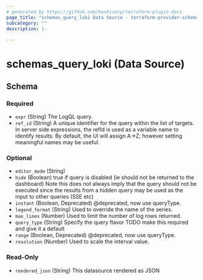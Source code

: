 ```yaml
---
# generated by https://github.com/hashicorp/terraform-plugin-docs
page_title: "schemas_query_loki Data Source - terraform-provider-schemas"
subcategory: ""
description: |-
  
---
```


# schemas_query_loki (Data Source)





<!-- schema generated by tfplugindocs -->
## Schema

### Required

- `expr` (String) The LogQL query.
- `ref_id` (String) A unique identifier for the query within the list of targets.
In server side expressions, the refId is used as a variable name to identify results.
By default, the UI will assign A->Z; however setting meaningful names may be useful.

### Optional

- `editor_mode` (String)
- `hide` (Boolean) true if query is disabled (ie should not be returned to the dashboard)
Note this does not always imply that the query should not be executed since
the results from a hidden query may be used as the input to other queries (SSE etc)
- `instant` (Boolean, Deprecated) @deprecated, now use queryType.
- `legend_format` (String) Used to override the name of the series.
- `max_lines` (Number) Used to limit the number of log rows returned.
- `query_type` (String) Specify the query flavor
TODO make this required and give it a default
- `range` (Boolean, Deprecated) @deprecated, now use queryType.
- `resolution` (Number) Used to scale the interval value.

### Read-Only

- `rendered_json` (String) This datasource rendered as JSON
